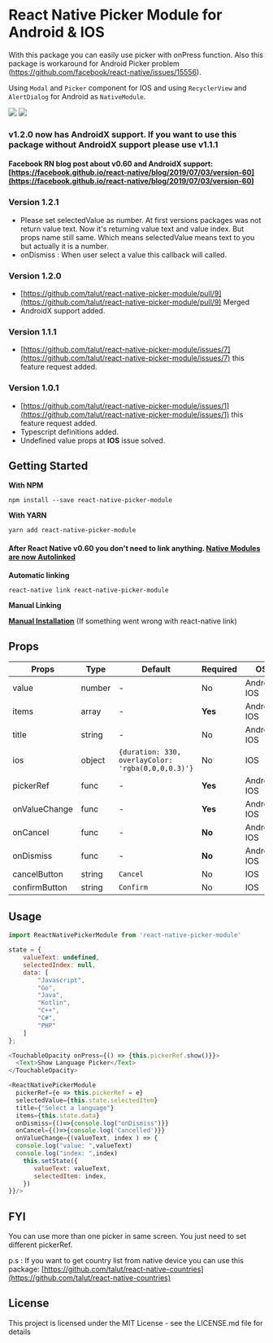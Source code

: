 # React Native Picker Module for Android & IOS

With this package you can easily use picker with onPress function.
Also this package is workaround for Android Picker problem (https://github.com/facebook/react-native/issues/15556). 

Using `Modal` and `Picker` component for IOS and using `RecyclerView` and `AlertDialog` for Android as `NativeModule`. 


<img src="./docs/android-picker-module.png"> <img src="./docs/ios-picker-module.png">

### v1.2.0 now has AndroidX support. If you want to use this package without AndroidX support please use v1.1.1
#### Facebook RN blog post about v0.60 and AndroidX support: [https://facebook.github.io/react-native/blog/2019/07/03/version-60](https://facebook.github.io/react-native/blog/2019/07/03/version-60)

### Version 1.2.1
- Please set selectedValue as number. At first versions packages was not return value text. Now it's returning value text and value index. But props name still same. Which means selectedValue means text to you but actually it is a number.
- onDismiss : When user select a value this callback will called.

### Version 1.2.0
- [https://github.com/talut/react-native-picker-module/pull/9](https://github.com/talut/react-native-picker-module/pull/9) Merged
- AndroidX support added.

### Version 1.1.1

- [https://github.com/talut/react-native-picker-module/issues/7](https://github.com/talut/react-native-picker-module/issues/7) this feature request added.

### Version 1.0.1

- [https://github.com/talut/react-native-picker-module/issues/1](https://github.com/talut/react-native-picker-module/issues/1) this feature request added.
- Typescript definitions added.
- Undefined value props at **IOS** issue solved.

## Getting Started

**With NPM**

```
npm install --save react-native-picker-module
```

**With YARN**

```
yarn add react-native-picker-module
```

#### After React Native v0.60 you don't need to link anything. [Native Modules are now Autolinked](https://facebook.github.io/react-native/blog/2019/07/03/version-60#native-modules-are-now-autolinked)

**Automatic linking**

```
react-native link react-native-picker-module
```

**Manual Linking**

**[Manual Installation](/docs/manual-installation.md)** (If something went wrong with react-native link)

## Props

| Props       | Type | Default                                          | Required | OS         |
|-------------|------|--------------------------------------------------|----------|------------|
|value        |number|-                                                 |No        |Android, IOS|
|items        |array |-                                                 |**Yes**   |Android, IOS|
|title        |string|-                                                 |No        |Android, IOS|
|ios          |object|`{duration: 330, overlayColor: 'rgba(0,0,0,0.3)'}`|No        |IOS         |
|pickerRef    |func  |-                                                 |**Yes**   |Android, IOS|
|onValueChange|func  |-                                                 |**Yes**   |Android, IOS|
|onCancel     |func  |-                                                 |**No**    |Android, IOS|
|onDismiss    |func  |-                                                 |**No**    |Android, IOS|
|cancelButton |string|`Cancel`                                          |No        |IOS         |
|confirmButton|string|`Confirm`                                         |No        |IOS         |


## Usage

```javascript
import ReactNativePickerModule from 'react-native-picker-module'

state = {
    valueText: undefined,
    selectedIndex: null,
    data: [
        "Javascript",
        "Go",
        "Java",
        "Kotlin",
        "C++",
        "C#",
        "PHP"
    ]
};

<TouchableOpacity onPress={() => {this.pickerRef.show()}}>
  <Text>Show Language Picker</Text>
</TouchableOpacity>

<ReactNativePickerModule
  pickerRef={e => this.pickerRef = e}
  selectedValue={this.state.selectedItem}
  title={"Select a language"}
  items={this.state.data}
  onDismiss={()=>{console.log("onDismiss")}}
  onCancel={()=>{console.log('Cancelled')}}
  onValueChange={(valueText, index ) => {
  console.log("value: ",valueText)
  console.log("index: ",index)
    this.setState({
       valueText: valueText,
       selectedItem: index,
    })
}}/>
```

## FYI
You can use more than one picker in same screen. You just need to set different pickerRef. 

p.s : If you want to get country list from native device you can use this package: [https://github.com/talut/react-native-countries](https://github.com/talut/react-native-countries)

## License
This project is licensed under the MIT License - see the LICENSE.md file for details
